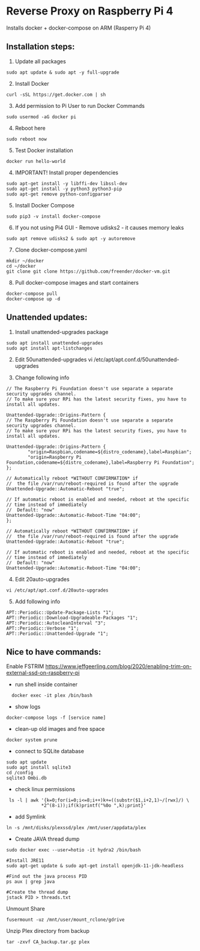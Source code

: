# Reverse Proxy on Raspberry Pi 4

Installs docker + docker-compose on ARM (Rasperry Pi 4)
## Installation steps:
1. Update all packages
```
sudo apt update & sudo apt -y full-upgrade
```
2. Install Docker
```
curl -sSL https://get.docker.com | sh
```
3. Add permission to Pi User to run Docker Commands
```
sudo usermod -aG docker pi
```
4. Reboot here
```
sudo reboot now
```
5. Test Docker installation
```
docker run hello-world
```
4. IMPORTANT! Install proper dependencies
```
sudo apt-get install -y libffi-dev libssl-dev
sudo apt-get install -y python3 python3-pip
sudo apt-get remove python-configparser
```
5. Install Docker Compose
```
sudo pip3 -v install docker-compose
```
6. If you not using Pi4 GUI - Remove udisks2 - it causes memory leaks
```
sudo apt remove udisks2 & sudo apt -y autoremove
```
7. Clone docker-compose.yaml
```
mkdir ~/docker
cd ~/docker
git clone git clone https://github.com/freender/docker-vm.git
```
8. Pull docker-compose images and start containers
```
docker-compose pull
docker-compose up -d
```

## Unattended updates:
1. Install unattended-upgrades package
```
sudo apt install unattended-upgrades
sudo apt install apt-listchanges

```
2. Edit 50unattended-upgrades
vi /etc/apt/apt.conf.d/50unattended-upgrades

3. Change following info
```
// The Raspberry Pi Foundation doesn't use separate a separate security upgrades channel.
// To make sure your RPi has the latest security fixes, you have to install all updates.

Unattended-Upgrade::Origins-Pattern {
// The Raspberry Pi Foundation doesn't use separate a separate security upgrades channel.
// To make sure your RPi has the latest security fixes, you have to install all updates.

Unattended-Upgrade::Origins-Pattern {
        "origin=Raspbian,codename=${distro_codename},label=Raspbian";
        "origin=Raspberry Pi Foundation,codename=${distro_codename},label=Raspberry Pi Foundation";
};

// Automatically reboot *WITHOUT CONFIRMATION* if
//  the file /var/run/reboot-required is found after the upgrade
Unattended-Upgrade::Automatic-Reboot "true";

// If automatic reboot is enabled and needed, reboot at the specific
// time instead of immediately
//  Default: "now"
Unattended-Upgrade::Automatic-Reboot-Time "04:00";
};

// Automatically reboot *WITHOUT CONFIRMATION* if
//  the file /var/run/reboot-required is found after the upgrade
Unattended-Upgrade::Automatic-Reboot "true";

// If automatic reboot is enabled and needed, reboot at the specific
// time instead of immediately
//  Default: "now"
Unattended-Upgrade::Automatic-Reboot-Time "04:00";
```
4. Edit 20auto-upgrades
```
vi /etc/apt/apt.conf.d/20auto-upgrades
```
5. Add following info
```
APT::Periodic::Update-Package-Lists "1";
APT::Periodic::Download-Upgradeable-Packages "1";
APT::Periodic::AutocleanInterval "3";
APT::Periodic::Verbose "1";
APT::Periodic::Unattended-Upgrade "1";
```

## Nice to have commands:

Enable FSTRIM
https://www.jeffgeerling.com/blog/2020/enabling-trim-on-external-ssd-on-raspberry-pi



 - run shell inside container
```
  docker exec -it plex /bin/bash
```

 - show logs

```
docker-compose logs -f [service name]
```

 - clean-up old images and free space

```
docker system prune
```


- connect to SQLite database

```
sudo apt update
sudo apt install sqlite3
cd /config
sqlite3 Ombi.db
```

 - check linux permissions
```
 ls -l | awk '{k=0;for(i=0;i<=8;i++)k+=((substr($1,i+2,1)~/[rwx]/) \
             *2^(8-i));if(k)printf("%0o ",k);print}'
```

 - add Symlink
```
ln -s /mnt/disks/plexssd/plex /mnt/user/appdata/plex
```

 - Create JAVA thread dump
```
sudo docker exec --user=hotio -it hydra2 /bin/bash

#Install JRE11 
sudo apt-get update & sudo apt-get install openjdk-11-jdk-headless

#Find out the java process PID 
ps aux | grep java

#Create the thread dump 
jstack PID > threads.txt
```

Unmount Share
```
fusermount -uz /mnt/user/mount_rclone/gdrive

```
Unzip Plex directory from backup

```
tar -zxvf CA_backup.tar.gz plex
```
